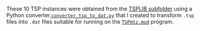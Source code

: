 These 10 TSP instances were obtained from the [TSPLIB subfolder](./TSPLIB/) using a Python converter,[`converter_tsp_to_dat.py`](./TSPLIB/converter_tsp_to_dat.py) that I created to transform `.tsp` files into `.dat` files suitable for running on the [`TSPmtz.mod`](../TSPmtz.mod) program.